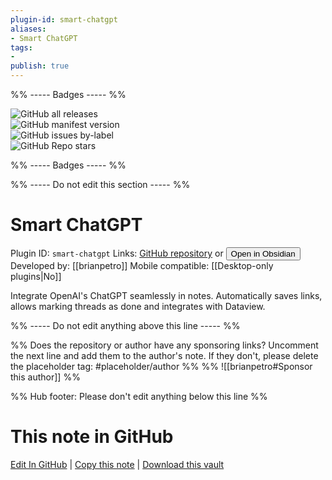 ```yaml
---
plugin-id: smart-chatgpt
aliases:
- Smart ChatGPT
tags: 
- 
publish: true
---
```


%% ----- Badges ----- %%

![GitHub all releases](https://img.shields.io/github/downloads/brianpetro/smart-chatgpt-obsidian/total?color=573E7A&logo=github&style=for-the-badge)   
![GitHub manifest version](https://img.shields.io/github/manifest-json/v/brianpetro/smart-chatgpt-obsidian?color=573E7A&logo=github&style=for-the-badge)   
![GitHub issues by-label](https://img.shields.io/github/issues/brianpetro/smart-chatgpt-obsidian/help%20wanted?color=573E7A&logo=github&style=for-the-badge)   
![GitHub Repo stars](https://img.shields.io/github/stars/brianpetro/smart-chatgpt-obsidian?color=573E7A&logo=github&style=for-the-badge)

%% ----- Badges ----- %%

%% ----- Do not edit this section ----- %%

# Smart ChatGPT

Plugin ID: `smart-chatgpt`
Links: [GitHub repository](https://github.com/brianpetro/smart-chatgpt-obsidian) or [<button id=HH>Open in Obsidian</button>](obsidian://show-plugin?id=smart-chatgpt)
Developed by: [[brianpetro]]
Mobile compatible: [[Desktop-only plugins|No]]

Integrate OpenAI's ChatGPT seamlessly in notes. Automatically saves links, allows marking threads as done and integrates with Dataview.

%% ----- Do not edit anything above this line ----- %% 

%% Does the repository or author have any sponsoring links? Uncomment the next line and add them to the author's note. If they don't, please delete the placeholder tag: #placeholder/author %%
%% ![[brianpetro#Sponsor this author]] %%

%% Hub footer: Please don't edit anything below this line %%

# This note in GitHub

<span class="git-footer">[Edit In GitHub](https://github.dev/obsidian-community/obsidian-hub/blob/main/02%20-%20Community%20Expansions/02.05%20All%20Community%20Expansions/Plugins/smart-chatgpt.md "git-hub-edit-note") | [Copy this note](https://raw.githubusercontent.com/obsidian-community/obsidian-hub/main/02%20-%20Community%20Expansions/02.05%20All%20Community%20Expansions/Plugins/smart-chatgpt.md "git-hub-copy-note") | [Download this vault](https://github.com/obsidian-community/obsidian-hub/archive/refs/heads/main.zip "git-hub-download-vault") </span>
